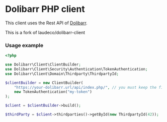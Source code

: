 # Dolibarr PHP client

This client uses the Rest API of [Dolibarr](https://www.dolibarr.org/). 

This is a fork of laudeco/dolibarr-client

### Usage example

```php
<?php

use Dolibarr\Client\ClientBuilder;
use Dolibarr\Client\Security\Authentication\TokenAuthentication;
use Dolibarr\Client\Domain\Thirdparty\ThirdpartyId;

$clientBuilder = new ClientBuilder(
    "https://your-dolibarr.url/api/index.php/", // you must keep the final slash
    new TokenAuthentication("my-token")
);

$client = $clientBuilder->build();

$thirdParty = $client->thirdparties()->getById(new ThirdpartyId(42));
```